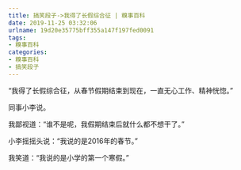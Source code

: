 ```yaml
---
title: 搞笑段子->我得了长假综合征 | 糗事百科
date: 2019-11-25 03:32:06
urlname: 19d20e35775bff355a147f197fed0091
tags: 
- 糗事百科
categories:
- 糗事百科
- 搞笑段子
---
```

“我得了长假综合征，从春节假期结束到现在，一直无心工作、精神恍惚。”

同事小李说。

我鄙视道：“谁不是呢，我假期结束后就什么都不想干了。”

小李摇摇头说：“我说的是2016年的春节。”

我笑道：“我说的是小学的第一个寒假。”



